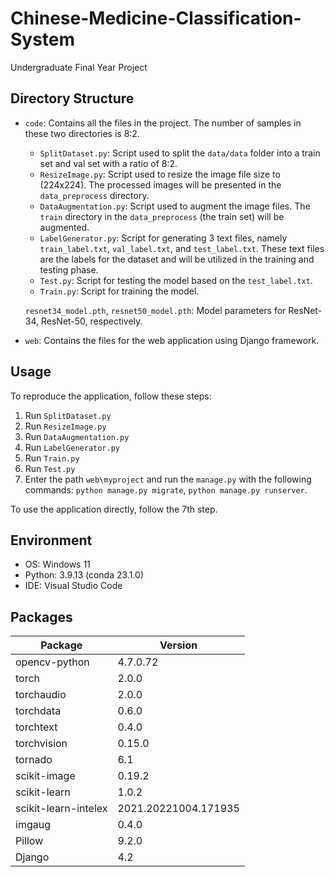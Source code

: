 # Chinese-Medicine-Classification-System
Undergraduate Final Year Project


## Directory Structure

- `code`: Contains all the files in the project.
    The number of samples in these two directories is 8:2.

    - `SplitDataset.py`: Script used to split the `data/data` folder into a train set and val set with a ratio of 8:2.
    - `ResizeImage.py`: Script used to resize the image file size to (224x224). The processed images will be presented in the `data_preprocess` directory.
    - `DataAugmentation.py`: Script used to augment the image files. The `train` directory in the `data_preprocess` (the train set) will be augmented.
    - `LabelGenerator.py`: Script for generating 3 text files, namely `train_label.txt`, `val_label.txt`, and `test_label.txt`. These text files are the labels for the dataset and will be utilized in the training and testing phase.
    - `Test.py`: Script for testing the model based on the `test_label.txt`.
    - `Train.py`: Script for training the model.

    `resnet34_model.pth`, `resnet50_model.pth`: Model parameters for ResNet-34, ResNet-50, respectively.

- `web`: Contains the files for the web application using Django framework.

## Usage

To reproduce the application, follow these steps:

1. Run `SplitDataset.py`
2. Run `ResizeImage.py`
3. Run `DataAugmentation.py`
4. Run `LabelGenerator.py`
5. Run `Train.py`
6. Run `Test.py`
7. Enter the path `web\myproject` and run the `manage.py` with the following commands: `python manage.py migrate`, `python manage.py runserver`.

To use the application directly, follow the 7th step.

## Environment

- OS: Windows 11
- Python: 3.9.13 (conda 23.1.0)
- IDE: Visual Studio Code

## Packages

| Package                       | Version                   |
|-------------------------------|---------------------------|
| opencv-python                 | 4.7.0.72                  |
| torch                         | 2.0.0                     |
| torchaudio                    | 2.0.0                     |
| torchdata                     | 0.6.0                     |
| torchtext                     | 0.4.0                     |
| torchvision                   | 0.15.0                    |
| tornado                       | 6.1                       |
| scikit-image                  | 0.19.2                    |
| scikit-learn                  | 1.0.2                     |
| scikit-learn-intelex          | 2021.20221004.171935      |
| imgaug                        | 0.4.0                     |
| Pillow                        | 9.2.0                     |
| Django                        | 4.2                       |

